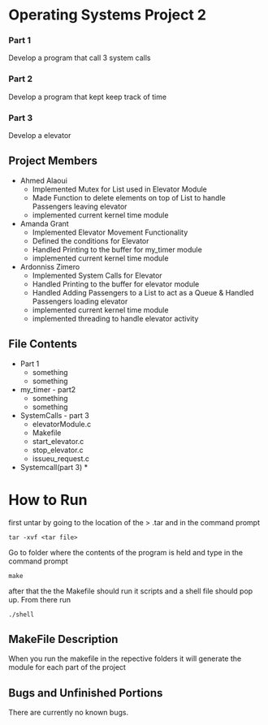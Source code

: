 # Operating Systems Project 2
### Part 1 
Develop a program that call 3 system calls
### Part 2
Develop a program that kept keep track of time
### Part 3 
Develop a elevator
## Project Members
* Ahmed Alaoui
  * Implemented Mutex for List used in Elevator Module
  * Made Function to delete elements on top of List to handle Passengers leaving elevator
  * implemented current kernel time module
* Amanda Grant 
  * Implemented Elevator Movement Functionality
  * Defined the conditions for Elevator
  * Handled Printing to the buffer for my_timer module
  * implemented current kernel time module
* Ardonniss Zimero
  * Implemented System Calls for Elevator
  * Handled Printing to the buffer for elevator module
  * Handled Adding Passengers to a List to act as a Queue & Handled Passengers loading elevator
  * implemented current kernel time module
  * implemented threading to handle elevator activity
## File Contents

* Part 1
  * something
  * something 
* my_timer - part2 
  * something
  * something 
* SystemCalls - part 3
  * elevatorModule.c 
  * Makefile 
  * start_elevator.c
  * stop_elevator.c
  * issueu_request.c
* Systemcall(part 3)
  * 

# How to Run
first untar by going to the location of the > .tar and in the command prompt
```
tar -xvf <tar file> 
```
Go to folder where the contents of the program is held and type in the command prompt
```
make
```
after that the the Makefile should run it scripts and a shell file should pop up. From there run
```
./shell
```
## MakeFile Description
When you run the makefile in the repective folders it will generate the module for each part of the project

## Bugs and Unfinished Portions
There are currently no known bugs.
